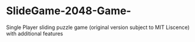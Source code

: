 # SlideGame-2048-Game-
Single Player sliding puzzle game (original version subject to MIT Liscence)
with additional features

